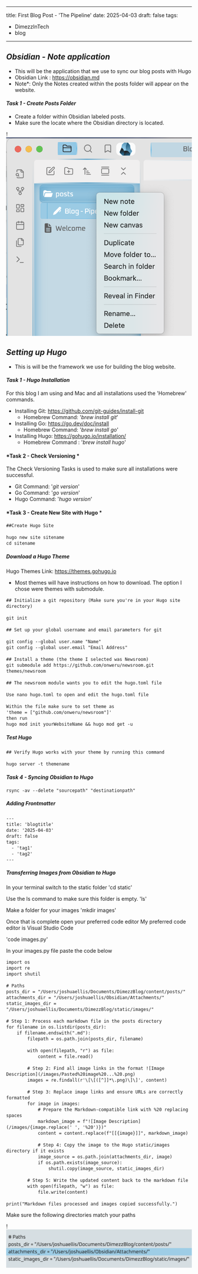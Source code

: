 
---
title: First Blog Post - 'The Pipeline'
date: 2025-04-03
draft: false
tags:
  - DimezzInTech
  - blog
---


## ***Obsidian - Note application***
- This will be the application that we use to sync our blog posts with Hugo
- Obsidian Link : https://obsidian.md
- Note*:  Only the Notes created within the posts folder will appear on the website.

#### *Task 1 - Create Posts Folder*
- Create a folder within Obsidian labeled posts.
- Make sure the locate where the Obsidian directory is located.
  

!![Image Description](/images/Pasted%20image%2020250403142357.png)

## ***Setting up Hugo***
- This is will be the framework we use for building the blog website.

#### *Task 1 - Hugo Installation*
For this blog I am using and Mac and all installations used the 'Homebrew' commands.
- Installing Git: https://github.com/git-guides/install-git
	- Homebrew Command: '*brew install git*'
- Installing Go: https://go.dev/doc/install
	- Homebrew Command: '*brew install go*'
- Installing Hugo: https://gohugo.io/installation/
	- Homebrew Command : '*brew install hugo*'


#### *Task 2 - Check Versioning *
The Check Versioning Tasks is used to make sure all installations were successful.
- Git Command: '*git version*'
- Go Command: '*go version*'
- Hugo Command: '*hugo version*'


#### *Task 3 - Create New Site with Hugo *

```
##Create Hugo Site

hugo new site sitename
cd sitename
```

##### **Download a Hugo Theme**
Hugo Themes Link: https://themes.gohugo.io
- Most themes will have instructions on how to download. The option I chose were themes with submodule.

```
## Initialize a git repository (Make sure you're in your Hugo site directory)

git init

## Set up your global username and email parameters for git

git config --global user.name "Name"
git config --global user.email "Email Address"

## Install a theme (the theme I selected was Newsroom)
git submodule add https://github.com/onweru/newsroom.git themes/newsroom

## The newsroom module wants you to edit the hugo.toml file

Use nano hugo.toml to open and edit the hugo.toml file

Within the file make sure to set theme as 
'theme = ["github.com/onweru/newsroom"]'
then run
hugo mod init yourWebsiteName && hugo mod get -u
```

##### **Test Hugo**

```
## Verify Hugo works with your theme by running this command 

hugo server -t themename

```

#### ***Task 4 - Syncing Obsidian to Hugo***
```
rsync -av --delete "sourcepath" "destinationpath"
```

##### Adding Frontmatter

```
---
title: 'blogtitle'
date: '2025-04-03'
draft: false
tags:
  - 'tag1'
  - 'tag2'
---

```


##### Transferring Images from Obsidian to Hugo

In your terminal switch to the static folder
'cd static'

Use the ls command to make sure this folder is empty.
'ls'

Make a folder for your images
'mkdir images'

Once that is complete open your preferred code editor
My preferred code editor is Visual Studio Code

'code images.py'

In your images.py file paste the code below

```
import os
import re
import shutil

# Paths
posts_dir = "/Users/joshuaellis/Documents/DimezzBlog/content/posts/"
attachments_dir = "/Users/joshuaellis/Obsidian/Attachments/"
static_images_dir = "/Users/joshuaellis/Documents/DimezzBlog/static/images/"

# Step 1: Process each markdown file in the posts directory
for filename in os.listdir(posts_dir):
    if filename.endswith(".md"):
        filepath = os.path.join(posts_dir, filename)
        
        with open(filepath, "r") as file:
            content = file.read()
        
        # Step 2: Find all image links in the format ![Image Description](/images/Pasted%20image%20...%20.png)
        images = re.findall(r'\[\[([^]]*\.png)\]\]', content)
        
        # Step 3: Replace image links and ensure URLs are correctly formatted
        for image in images:
            # Prepare the Markdown-compatible link with %20 replacing spaces
            markdown_image = f"![Image Description](/images/{image.replace(' ', '%20')})"
            content = content.replace(f"[[{image}]]", markdown_image)
            
            # Step 4: Copy the image to the Hugo static/images directory if it exists
            image_source = os.path.join(attachments_dir, image)
            if os.path.exists(image_source):
                shutil.copy(image_source, static_images_dir)

        # Step 5: Write the updated content back to the markdown file
        with open(filepath, "w") as file:
            file.write(content)

print("Markdown files processed and images copied successfully.")
```

Make sure the following directories match your paths

!![Image Description](/images/Pasted%20image%2020250405114730.png)